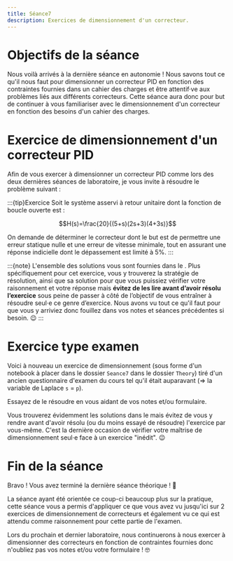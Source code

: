```yaml
---
title: Séance7
description: Exercices de dimensionnement d'un correcteur.
---
```


# Objectifs de la séance

Nous voilà arrivés à la dernière séance en autonomie ! Nous savons tout ce qu'il nous faut pour dimensionner un correcteur PID en fonction des contraintes fournies dans un cahier des charges et être attentif·ve aux problèmes liés aux différents correcteurs. Cette séance aura donc pour but de continuer à vous familiariser avec le dimensionnement d'un correcteur en fonction des besoins d'un cahier des charges.

# Exercice de dimensionnement d'un correcteur PID

Afin de vous exercer à dimensionner un correcteur PID comme lors des deux dernières séances de laboratoire, je vous invite à résoudre le problème suivant :

:::{tip}Exercice
Soit le système asservi à retour unitaire dont la fonction de boucle ouverte est :

$$H(s)=\frac{20}{(5+s)(2s+3)(4+3s)}$$

On demande de déterminer le correcteur dont le but est de permettre une erreur statique nulle et une erreur de vitesse minimale, tout en assurant une réponse indicielle dont le dépassement est limité à 5%.
:::

:::{note}
L'ensemble des solutions vous sont fournies dans le [](./solutions_exercices.md). Plus spécifiquement pour cet exercice, vous y trouverez la stratégie de résolution, ainsi que sa solution pour que vous puissiez vérifier votre raisonnement et votre réponse mais **évitez de les lire avant d’avoir résolu l’exercice** sous peine de passer à côté de l’objectif de vous entraîner à résoudre seul·e ce genre d’exercice. Nous avons vu tout ce qu'il faut pour que vous y arriviez donc fouillez dans vos notes et séances précédentes si besoin. 😉
:::

# Exercice type examen

Voici à nouveau un exercice de dimensionnement (sous forme d'un notebook à placer dans le dossier `Seance7` dans le dossier `Theory`) tiré d'un ancien questionnaire d'examen du cours tel qu'il était auparavant ($\Rightarrow$ la variable de Laplace `s` = `p`).

Essayez de le résoudre en vous aidant de vos notes et/ou formulaire.

Vous trouverez évidemment les solutions dans le [](./solutions_exercices.md) mais évitez de vous y rendre avant d'avoir résolu (ou du moins essayé de résoudre) l'exercice par vous-même. C'est la dernière occasion de vérifier votre maîtrise de dimensionnement seul·e face à un exercice "inédit". 😉

# Fin de la séance

Bravo ! Vous avez terminé la dernière séance théorique ! 🥳

La séance ayant été orientée ce coup-ci beaucoup plus sur la pratique, cette séance vous a permis d'appliquer ce que vous avez vu jusqu'ici sur 2 exercices de dimensionnement de correcteurs et également vu ce qui est attendu comme raisonnement pour cette partie de l'examen.

Lors du prochain et dernier laboratoire, nous continuerons à nous exercer à dimensionner des correcteurs en fonction de contraintes fournies donc n'oubliez pas vos notes et/ou votre formulaire ! 🤓